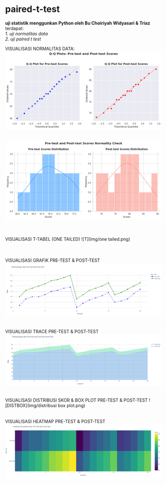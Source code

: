 # paired-t-test
**uji statistik menggunkan Python oleh Bu Choiriyah Widyasari & Triaz**
<br>
terdapat:<br>
*1. uji normalitas data* <br>
*2. uji paired t test*
<br>

VISUALISASI NORMALITAS DATA:
![Distribusi Frekuensi](img/qqnormality.png)
<br>
<br>
<br>
![Distribusi Frekuensi](img/normalitydist.png)
<br>
<br>
<br>
<br>
VISUALISASI T-TABEL (ONE TAILED)
![T](img/one tailed.png)
<br>
<br>
<br>
<br>
VISUALISASI GRAFIK PRE-TEST & POST-TEST
![GRAFIK](img/grafik.png)
<br>
<br>
<br>
VISUALISASI TRACE PRE-TEST & POST-TEST
![TRACE](img/trace.png)
<br>
<br>
<br>
VISUALISASI DISTRIBUSI SKOR & BOX PLOT PRE-TEST & POST-TEST
![DISTBOX](img/distribusi box plot.png)
<br>
<br>
<br>
VISUALISASI HEATMAP PRE-TEST & POST-TEST
![HEATMAP](img/newplot.png)

